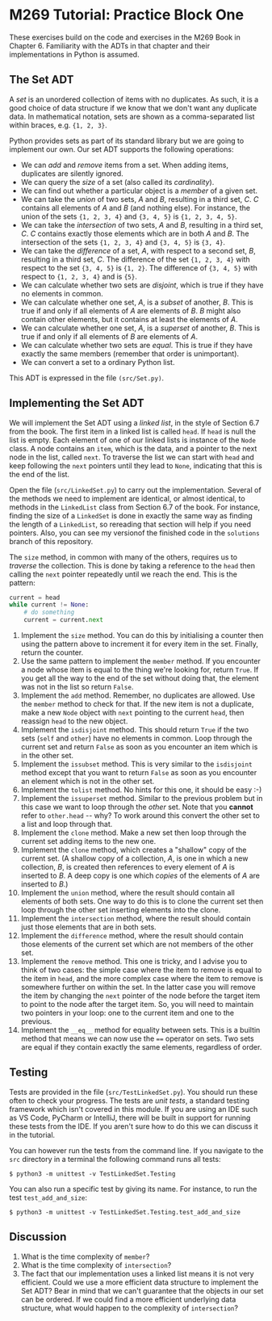 # M269 Tutorial: Practice Block One

These exercises build on the code and exercises in the M269 Book in
Chapter 6. Familiarity with the ADTs in that chapter and their
implementations in Python is assumed.

## The Set ADT

A *set* is an unordered collection of items with no duplicates. As such,
it is a good choice of data structure if we know that we don't want
any duplicate data. In mathematical notation, sets are shown as a
comma-separated list within braces, e.g. `{1, 2, 3}`.  

Python provides sets as part of its standard library but we are going
to implement our own. Our set ADT supports the following operations:

* We can *add* and *remove* items from a set. When adding items,
duplicates are silently ignored.
* We can query the *size* of a set (also called its *cardinality*).
* We can find out whether a particular object is a *member* of a given
set.
* We can take the *union* of two sets, *A* and *B*, resulting in a
third set, *C*. *C* contains all elements of *A* and *B* (and nothing
else). For instance, the union of the sets `{1, 2, 3, 4}` and `{3, 4,
5}` is `{1, 2, 3, 4, 5}`.
* We can take the *intersection* of two sets, *A* and *B*, resulting in a third
set, *C*. *C* contains exactly those elements which are in both *A*
and *B*. The intersection of the sets `{1, 2, 3, 4}` and `{3, 4,
5}` is `{3, 4}`.
* We can take the *difference* of a set, *A*, with respect to a second
set, *B*, resulting in a third set, *C*. The difference of the set
`{1, 2, 3, 4}` with respect to the set `{3, 4, 5}` is `{1, 2}`. The
difference of `{3, 4, 5}` with respect to `{1, 2, 3, 4}` and  is
`{5}`.
* We can calculate whether two sets are *disjoint*, which is true if they
  have no elements in common.
* We can calculate whether one set, *A*, is a *subset* of another, *B*. This
  is true if and only if all elements of *A* are elements of *B*. *B*
  might also contain other elements, but it contains at least the
  elements of *A*. 
* We can calculate whether one set, *A*, is a *superset* of another, *B*. This
  is true if and only if all elements of *B* are elements of *A*.
* We can calculate whether two sets are *equal*. This is true if they have
  exactly the same members (remember that order is unimportant).
* We can convert a set to a ordinary Python list.

This ADT is expressed in the file `(src/Set.py)`.

## Implementing the Set ADT

We will implement the Set ADT using a *linked list*, in the style of
Section 6.7 from the book. The first item in a linked list is called
`head`. If `head` is null the list is empty. Each element of one of our
linked lists is instance of the `Node` class. A node contains an
`item`, which is the data, and a pointer to the next node in the list,
called `next`.  To traverse the list we can start with `head` and
keep following the `next` pointers until they lead to `None`,
indicating that this is the end of the list.

Open the file (`src/LinkedSet.py`) to carry out the
implementation. Several of the methods we need to implement are
identical, or almost identical, to methods in the `LinkedList` class
from Section 6.7 of the book. For instance, finding the size of a
`LinkedSet` is done in exactly the same way as finding the length of a
`LinkedList`, so rereading that section will help if you need
pointers. Also, you can see my versionof the finished code in the
`solutions` branch of this repository. 

The `size` method, in common with many of the others, requires us to
*traverse* the collection. This is done by taking a reference to the
`head` then calling the `next` pointer repeatedly until we reach the
end. This is the pattern:

```python
current = head
while current != None:
	# do something
	current = current.next
```

1. Implement the `size` method. You can do this by initialising a
   counter then using the pattern above to increment it for every item
   in the set. Finally, return the counter.
2. Use the same pattern to implement the `member` method. If you
   encounter a node whose item is equal to the thing we're looking
   for, return `True`. If you get all the way to the end of the set
   without doing that, the element was not in the list so return
   `False`.
3. Implement the `add` method. Remember, no duplicates are
   allowed. Use the `member` method to check for that. If the new item
   is not a duplicate, make a new `Node` object with `next` pointing
   to the current `head`, then reassign `head` to the new object.
4. Implement the `isdisjoint` method. This should return `True` if the
   two sets (`self` and `other`) have no elements in common. Loop
   through the current set and return `False` as soon as you
   encounter an item which is in the other set.
5. Implement the `issubset` method. This is very similar to the
   `isdisjoint` method except that you want to return `False` as soon
   as you encounter an element which is not in the other set.
6. Implement the `tolist` method. No hints for this one, it should be
   easy :-)
7. Implement the `issuperset` method. Similar to the previous problem
   but in this case we want to loop through the *other* set. Note that
   you **cannot** refer to `other.head` -- why? To work around this
   convert the other set to a list and loop through that.
8. Implement the `clone` method. Make a new set then loop through the
   current set adding items to the new one.
9. Implement the `clone` method, which creates a "shallow" copy of the
   current set. (A shallow copy of a collection, *A*, is one in which a
   new collection, *B*, is created then references to every element of
   *A* is inserted to *B*. A deep copy is one which *copies* of the
   elements of *A* are inserted to *B*.)
10. Implement the `union` method, where the result should contain all
    elements of both sets. One way to do this is to clone the current
    set then loop through the other set inserting elements into the
    clone.
11. Implement the `intersection` method, where the result should
    contain just those elements that are in both sets.
12. Implement the `difference` method, where the result should contain
    those elements of the current set which are not members of the
    other set.
13. Implement the `remove` method. This one is tricky, and I advise
    you to think of two cases: the simple case where the item to
    remove is equal to the item in `head`, and the more complex case
    where the item to remove is somewhere further on within the
    set. In the latter case you will remove the item by changing the
    `next` pointer of the node before the target item to point to the
    node after the target item. So, you will need to maintain two
    pointers in your loop: one to the current item and one to the
    previous.
14. Implement the `__eq__` method for equality between sets. This is a
    builtin method that means we can now use the `==` operator on
    sets. Two sets are equal if they contain exactly the same
    elements, regardless of order.
	
## Testing

Tests are provided in the file (`src/TestLinkedSet.py`). You should
run these often to check your progress. The tests are *unit tests*, a
standard testing framework which isn't covered in this module. If you
are using an IDE such as VS Code, PyCharm or IntelliJ, there will be
built in support for running these tests from the IDE. If you aren't
sure how to do this we can discuss it in the tutorial.

You can however run the tests from the command line. If you navigate
to the `src` directory in a terminal the following command runs all
tests:

```
$ python3 -m unittest -v TestLinkedSet.Testing
```

You can also run a specific test by giving its name. For instance, to
run the test `test_add_and_size`:

```
$ python3 -m unittest -v TestLinkedSet.Testing.test_add_and_size
```


## Discussion

1. What is the time complexity of `member`?
2. What is the time complexity of `intersection`?
3. The fact that our implementation uses a linked list means it is not
   very efficient. Could we use a more efficient data structure to
   implement the Set ADT? Bear in mind that we can't guarantee that
   the objects in our set can be ordered. If we could find a more
   efficient underlying data structure, what would happen to the
   complexity of `intersection`?
